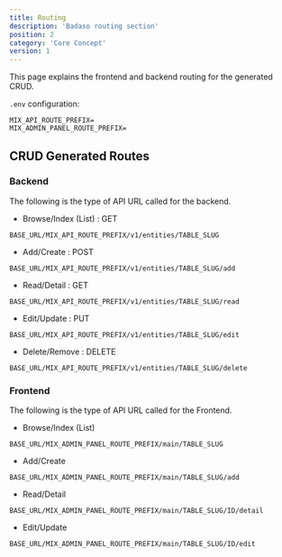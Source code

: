```yaml
---
title: Routing
description: 'Badaso routing section'
position: 2
category: 'Core Concept'
version: 1
---
```


This page explains the frontend and backend routing for the generated CRUD.

`.env` configuration:
```[.env]
MIX_API_ROUTE_PREFIX=
MIX_ADMIN_PANEL_ROUTE_PREFIX=
```

## CRUD Generated Routes

### Backend

The following is the type of API URL called for the backend.

* Browse/Index (List) : GET

```
BASE_URL/MIX_API_ROUTE_PREFIX/v1/entities/TABLE_SLUG
```

* Add/Create : POST

```
BASE_URL/MIX_API_ROUTE_PREFIX/v1/entities/TABLE_SLUG/add
```

* Read/Detail : GET

```
BASE_URL/MIX_API_ROUTE_PREFIX/v1/entities/TABLE_SLUG/read
```

* Edit/Update : PUT

```
BASE_URL/MIX_API_ROUTE_PREFIX/v1/entities/TABLE_SLUG/edit
```

* Delete/Remove : DELETE

```
BASE_URL/MIX_API_ROUTE_PREFIX/v1/entities/TABLE_SLUG/delete
```


### Frontend

The following is the type of API URL called for the Frontend.

* Browse/Index (List)

```
BASE_URL/MIX_ADMIN_PANEL_ROUTE_PREFIX/main/TABLE_SLUG
```

* Add/Create

```
BASE_URL/MIX_ADMIN_PANEL_ROUTE_PREFIX/main/TABLE_SLUG/add
```

* Read/Detail

```
BASE_URL/MIX_ADMIN_PANEL_ROUTE_PREFIX/main/TABLE_SLUG/ID/detail
```

* Edit/Update

```
BASE_URL/MIX_ADMIN_PANEL_ROUTE_PREFIX/main/TABLE_SLUG/ID/edit
```